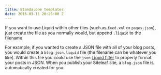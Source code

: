 ```yaml
---
title: Standalone templates
date: 2015-03-11 20:26:00 Z
---
```


If you want to use Liquid within other files (such as `feed.xml` or `pages.json`), just create the file as you normally would, but append `.liquid` to the filename. 

For example, if you wanted to create a JSON file with all of your blog posts, you would create a `blog.json.liquid` file (the filename can be whatever you like). Within this file you could use the `json` [Liquid filter](/help/themes/filters-and-tags/) to properly format your posts in JSON. When you publish your Siteleaf site, a `blog.json` file is automatically created for you.
